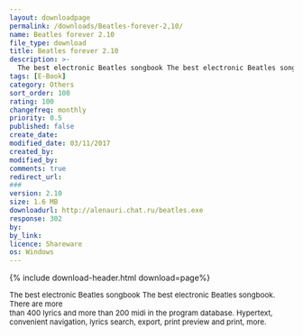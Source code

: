 ```yaml
---
layout: downloadpage
permalink: /downloads/Beatles-forever-2,10/
name: Beatles forever 2.10
file_type: download
title: Beatles forever 2.10
description: >-
  The best electronic Beatles songbook The best electronic Beatles songbook. There are more..
tags: [E-Book]
category: Others
sort_order: 100
rating: 100
changefreq: monthly
priority: 0.5
published: false
create_date:
modified_date: 03/11/2017
created_by:
modified_by:
comments: true
redirect_url:
###
version: 2.10
size: 1.6 MB
downloadurl: http://alenauri.chat.ru/beatles.exe
response: 302
by:
by_link:
licence: Shareware
os: Windows
---
```


{% include download-header.html download=page%}

<p style="fix-download-text !important">
<p><font size="2">The best electronic Beatles songbook The best electronic Beatles songbook. There are more <br />
than 400 lyrics and more than 200 midi in the program database. Hypertext, convenient navigation, lyrics search, export, print preview and print, more. <br />
</font></p></p>
